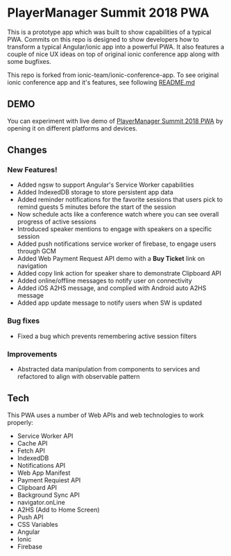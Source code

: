 # PlayerManager Summit 2018 PWA

This is a prototype app which was built to show capabilities of a typical PWA. Commits on this repo is designed to show developers how to transform a typical Angular/ionic app into a powerful PWA. It also features a couple of nice UX ideas on top of original ionic conference app along with some bugfixes.

This repo is forked from ionic-team/ionic-conference-app. To see original ionic conference app and it's features, see following [README.md](https://github.com/ionic-team/ionic-conference-app/blob/master/README.md)

## DEMO

You can experiment with live demo of [PlayerManager Summit 2018 PWA](https://itnext-summit-2018.firebaseapp.com) by opening it on different platforms and devices.

## Changes

### New Features!

  - Added ngsw to support Angular's Service Worker capabilities
  - Added IndexedDB storage to store persistent app data
  - Added reminder notifications for the favorite sessions that users pick to remind guests 5 minutes before the start of the session
  - Now schedule acts like a conference watch where you can see overall progress of active sessions
  - Introduced speaker mentions to engage with speakers on a specific session
  - Added push notifications service worker of firebase, to engage users through GCM
  - Added Web Payment Request API demo with a **Buy Ticket** link on navigation
  - Added copy link action for speaker share to demonstrate Clipboard API
  - Added online/offline messages to notify user on connectivity
  - Added iOS A2HS message, and complied with Android auto A2HS message
  - Added app update message to notify users when SW is updated

### Bug fixes

  - Fixed a bug which prevents remembering active session filters

### Improvements

  - Abstracted data manipulation from components to services and refactored to align with observable pattern

## Tech

This PWA uses a number of Web APIs and web technologies to work properly:

* Service Worker API
* Cache API
* Fetch API
* IndexedDB
* Notifications API
* Web App Manifest
* Payment Requiest API
* Clipboard API
* Background Sync API
* navigator.onLine
* A2HS (Add to Home Screen)
* Push API
* CSS Variables
* Angular
* Ionic
* Firebase
